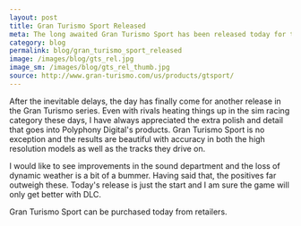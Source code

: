 ```yaml
---
layout: post
title: Gran Turismo Sport Released
meta: The long awaited Gran Turismo Sport has been released today for the Playstation 4 after several set backs. Fortunately, it was worth the wait and car enthusiasts will love what it offers.
category: blog
permalink: blog/gran_turismo_sport_released
image: /images/blog/gts_rel.jpg
image_sm: /images/blog/gts_rel_thumb.jpg
source: http://www.gran-turismo.com/us/products/gtsport/
---
```


After the inevitable delays, the day has finally come for another release in the Gran Turismo series. Even with rivals heating things up in the sim racing category these days, I have always appreciated the extra polish and detail that goes into Polyphony Digital's products. Gran Turismo Sport is no exception and the results are beautiful with accuracy in both the high resolution models as well as the tracks they drive on.

I would like to see improvements in the sound department and the loss of dynamic weather is a bit of a bummer. Having said that, the positives far outweigh these. Today's release is just the start and I am sure the game will only get better with DLC.

Gran Turismo Sport can be purchased today from retailers.